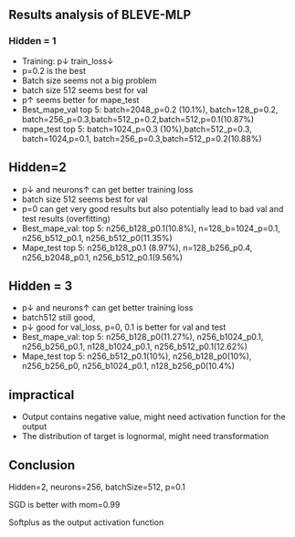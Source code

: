 ## Results analysis of BLEVE-MLP

### Hidden = 1

- Training: p↓ train_loss↓
- p=0.2 is the best
- Batch size seems not a big problem
- batch size 512 seems best for val
- p↑ seems better for mape_test
- Best_mape_val top 5: batch=2048_p=0.2 (10.1%), batch=128_p=0.2, batch=256_p=0.3,batch=512_p=0.2,batch=512,p=0.1(10.87%)
- mape_test top 5: batch=1024_p=0.3 (10%),batch=512_p=0.3, batch=1024,p=0.1, batch=256_p=0.3,batch=512_p=0.2(10.88%)

## Hidden=2

- p↓ and neurons↑ can get better training loss
- batch size 512 seems best for val
- p=0 can get very good results but also potentially lead to bad val and test results (overfitting)
- Best_mape_val: top 5: n256_b128_p0.1(10.8%), n=128_b=1024_p=0.1, n256_b512_p0.1, n256_b512_p0(11.35%)
- Mape_test top 5: n256_b128_p0.1 (8.97%), n=128_b256_p0.4, n256_b2048_p0.1, n256_b512_p0.1(9.56%)

## Hidden = 3

- p↓ and neurons↑ can get better training loss
- batch512 still good, 
- p↓ good for val_loss, p=0, 0.1 is better for  val and test
- Best_mape_val: top 5: n256_b128_p0(11.27%), n256_b1024_p0.1, n256_b256_p0.1, n128_b1024_p0.1, n256_b512_p0.1(12.62%)
- Mape_test top 5: n256_b512_p0.1(10%), n256_b128_p0(10%), n256_b256_p0, n256_b1024_p0.1, n128_b256_p0(10.4%)

## impractical

- Output contains negative value, might need activation function for the output
- The distribution of target is lognormal, might need transformation

## Conclusion

Hidden=2, neurons=256, batchSize=512, p=0.1

SGD is better with mom=0.99

Softplus as the output activation function





